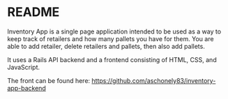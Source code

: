 # README

Inventory App is a single page application intended to be used as a way to keep track of retailers and how many pallets you have for them. You are able to add retailer, delete retailers and pallets, then also add pallets.

It uses a Rails API backend and a frontend consisting of HTML, CSS, and JavaScript.

The front can be found here: https://github.com/aschonely83/inventory-app-backend